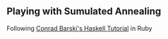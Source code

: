 ## Playing with Sumulated Annealing

Following [Conrad Barski's Haskell Tutorial](http://lisperati.com/haskell/) in Ruby
